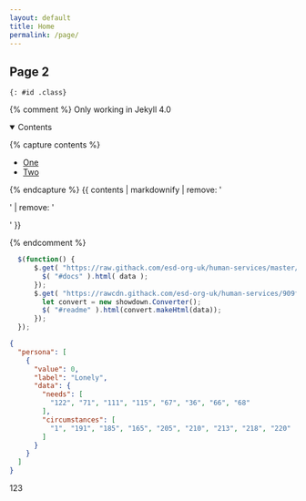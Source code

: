 ```yaml
---
layout: default
title: Home
permalink: /page/
---
```


## Page 2 
```
{: #id .class}
```
{% comment %}
Only working in Jekyll 4.0
<details open><summary>Contents
</summary>  

{% capture contents %}

* [One](/page/#1)
* [Two](/page/#2)

{% endcapture %}
{{ contents  | markdownify | remove: '<p>' | remove: '</p>' }}

</details>
{% endcomment %}

```javascript
  $(function() {
      $.get( "https://raw.githack.com/esd-org-uk/human-services/master/Schemas/documentation.html", function( data ) {
        $( "#docs" ).html( data );
      });      
      $.get( "https://rawcdn.githack.com/esd-org-uk/human-services/909f9161bdfda3cab3448c2ed09faa18a974ae90/README.md", function( data ) {
        let convert = new showdown.Converter();
        $( "#readme" ).html(convert.makeHtml(data));
      });
  });
```

```json
{
  "persona": [
    {
      "value": 0,
      "label": "Lonely",
      "data": {
        "needs": [
          "122", "71", "111", "115", "67", "36", "66", "68"
        ],
        "circumstances": [
          "1", "191", "185", "165", "205", "210", "213", "218", "220"
        ]
      }
    }
  ]
}
```
123